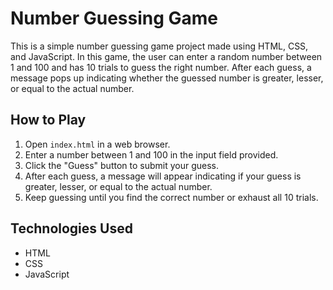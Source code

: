 # Number Guessing Game

This is a simple number guessing game project made using HTML, CSS, and JavaScript. In this game, the user can enter a random number between 1 and 100 and has 10 trials to guess the right number. After each guess, a message pops up indicating whether the guessed number is greater, lesser, or equal to the actual number.

## How to Play

1. Open `index.html` in a web browser.
2. Enter a number between 1 and 100 in the input field provided.
3. Click the "Guess" button to submit your guess.
4. After each guess, a message will appear indicating if your guess is greater, lesser, or equal to the actual number.
5. Keep guessing until you find the correct number or exhaust all 10 trials.

## Technologies Used

- HTML
- CSS
- JavaScript
